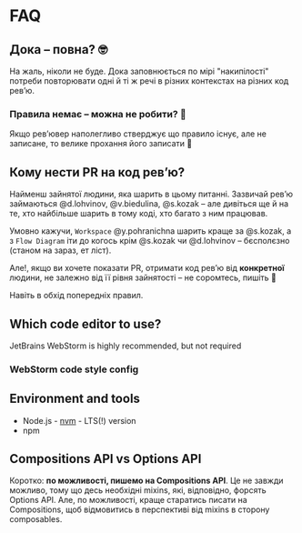 # FAQ

## Дока – повна? 🤓

На жаль, ніколи не буде. Дока заповнюється по мірі "накипілості" потреби повторювати
одні й ті ж речі в різних контекстах на різних код ревʼю.

### Правила немає – можна не робити? 🤩

Якщо ревʼювер наполегливо стверджує що правило існує, але не записане,
то велике прохання його записати 🙂

## Кому нести PR на код ревʼю?

Найменш зайнятої людини, яка шарить в цьому питанні.
Зазвичай ревʼю займаються @d.lohvinov, @v.biedulina, @s.kozak – але
дивіться ще й на те, хто найбільше шарить в тому коді,
хто багато з ним працював.

Умовно кажучи, `Workspace` @y.pohranichna шарить краще за @s.kozak,
а з `Flow Diagram` іти до когось крім @s.kozak чи @d.lohvinov – бєсполєзно
(станом на зараз, ет ліст).

Але!, якщо ви хочете показати PR, отримати код ревʼю від **конкретної** людини,
не залежно від її рівня зайнятості – не соромтесь, пишіть 🙂

Навіть в обхід попередніх правил.

## Which code editor to use?

JetBrains WebStorm is highly recommended, but not required

### WebStorm code style config

## Environment and tools

- Node.js - [nvm](https://github.com/nvm-sh/nvm/blob/master/README.md) - LTS(!) version
- npm

## Compositions API vs Options API

Коротко: **по можливості, пишемо на Compositions API**. Це не завжди можливо,
тому що десь необхідні mixins, які, відповідно, форсять Options API. Але, по можливості,
краще старатись писати на Compositions, щоб відмовитись в перспективі від mixins в сторону
composables.

